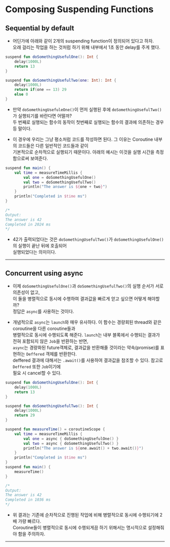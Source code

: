 # Composing Suspending Functions

<h2>Sequential by default</h2>

- 어딘가에 아래와 같이 2개의 suspending function이 정의되어 있다고 하자.  
  오래 걸리는 작업을 하는 것처럼 하기 위해 내부에서 1초 동안 delay를 주게 했다.

```kt
suspend fun doSomethingUsefulOne(): Int {
    delay(1000L)
    return 13
}

suspend fun doSomethingUsefulTwo(one: Int): Int {
    delay(1000L)
    return if(one == 13) 29
    else 0
}
```

- 만약 `doSomethingUsefuleOne()`이 먼저 실행된 후에 `doSomethingUsefulTwo()`가 실행되기를 바란다면 어떨까?  
  두 번째로 실행되는 함수의 동작이 첫번째로 실행되는 함수의 결과에 의존하는 경우 등 말이다.

- 이 경우에 우리는 그냥 평소처럼 코드를 작성하면 된다. 그 이유는 Coroutine 내부의 코드들은 다른 일반적인 코드들과 같이  
  기본적으로 순차적으로 실행되기 때문이다. 아래의 예시는 이것을 실행 시간을 측정함으로써 보여준다.

```kt
suspend fun main() {
    val time = measureTimeMillis {
        val one = doSomethingUsefulOne()
        val two = doSomethingUsefulTwo()
        println("The answer is ${one + two}")
    }
    println("Completed in $time ms")
}

/*
Output:
The answer is 42
Completed in 2024 ms
*/
```

- 42가 출력되었다는 것은 `doSomethingUsefulTwo()`가 `doSomethingUsefulOne()`의 실행이 끝난 뒤에 호출되어  
 실행되었다는 의미이다.
<hr/>

<h2>Concurrent using async</h2>

- 이제 `doSomethingUsefulOne()`과 `doSomethingUsefulTwo()`의 실행 순서가 서로 의존성이 없고,  
  이 둘을 병렬적으로 동시에 수행하여 결과값을 빠르게 얻고 싶으면 어떻게 해야할까?  
  정답은 `async`를 사용하는 것이다.

- 개념적으로 `async`는 `launch`와 매우 유사하다. 이 함수는 경량회된 thread와 같은 coroutine을 다른 coroutine들과  
  병렬적으로 동시에 수행되도록 해준다. `launch`는 내부 블록에서 수행되는 결과가 전혀 포함되지 않은 `Job`을 반환하는 반면,  
  `async`는 경량화된 future객체로, 결과값을 반환해줄 것이라는 약속(promise)를 표현하는 `Deffered` 객체를 반환한다.  
  deffered 결과에 대해서는 `.await()`를 사용하여 결과값을 참조할 수 있다. 참고로 `Deffered` 또한 `Job`이기에  
  필요 시 cancel할 수 있다.

```kt
suspend fun doSomethingUsefulOne(): Int {
    delay(1000L)
    return 13
}

suspend fun doSomethingUsefulTwo(): Int {
    delay(1000L)
    return 29
}

suspend fun measureTime() = coroutineScope {
    val time = measureTimeMillis {
        val one = async { doSomethingUsefulOne() }
        val two = async { doSomethingUsefulTwo() }
        println("The answer is ${one.await() + two.await()}")
    }
    println("Completed in $time ms")
}
suspend fun main() {
    measureTime()
}

/*
Output:
The answer is 42
Completed in 1036 ms
*/
```

- 위 결과는 기존에 순차적으로 진행된 작업에 비해 병렬적으로 동시에 수행되기에 2배 가량 빠르다.  
 Coroutine들이 병렬적으로 동시에 수행되게끔 하기 위해서는 명시적으로 설정해줘야 함을 주의하자.
<hr/>
